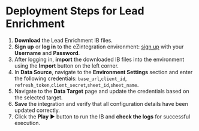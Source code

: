 # Deployment Steps for Lead Enrichment

1. **Download** the Lead Enrichment IB files.  
2. **Sign up** or **log in** to the eZintegration environment: [sign up](https://system-na14-west.bizdata360.com/#/start-free-trial?utm_source=github&utm_medium=social&utm_campaign=readme&utm_content=lead_enrichment_readme_link) with your **Username** and **Password**.  
3. After logging in, **import** the downloaded IB files into the environment using the **Import** button on the left corner.  
4. In **Data Source**, navigate to the **Environment Settings** section and enter the following credentials: `base_url`,`client_id`, `refresh_token`,`client_secret`,`sheet_id`,`sheet_name`.
5. Navigate to the **Data Target** page and update the credentials based on the selected target.  
6. **Save** the integration and verify that all configuration details have been updated correctly.  
7. Click the **Play** ▶️ button to run the IB and **check the logs** for successful execution. 
